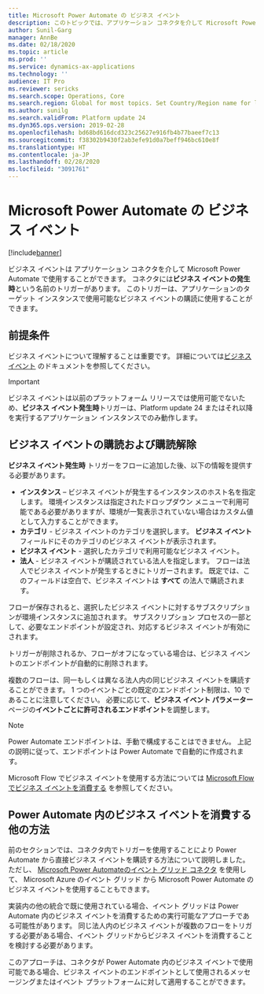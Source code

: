 ```yaml
---
title: Microsoft Power Automate の ビジネス イベント
description: このトピックでは、アプリケーション コネクタを介して Microsoft Power Automate で利用可能なビジネス イベントに関する情報を提供します。
author: Sunil-Garg
manager: AnnBe
ms.date: 02/18/2020
ms.topic: article
ms.prod: ''
ms.service: dynamics-ax-applications
ms.technology: ''
audience: IT Pro
ms.reviewer: sericks
ms.search.scope: Operations, Core
ms.search.region: Global for most topics. Set Country/Region name for localizations
ms.author: sunilg
ms.search.validFrom: Platform update 24
ms.dyn365.ops.version: 2019-02-28
ms.openlocfilehash: bd68bd616dcd323c25627e916fb4b77baeef7c13
ms.sourcegitcommit: f38302b9430f2ab3efe91d0a7beff946bc610e8f
ms.translationtype: HT
ms.contentlocale: ja-JP
ms.lasthandoff: 02/28/2020
ms.locfileid: "3091761"
---
```

# <a name="business-events-in-microsoft-power-automate"></a>Microsoft Power Automate の ビジネス イベント

[!include[banner](../includes/banner.md)]

ビジネス イベントは アプリケーション コネクタを介して Microsoft Power Automate で使用することができます。 コネクタには**ビジネス イベントの発生時**という名前のトリガーがあります。 このトリガーは、アプリケーションのターゲット インスタンスで使用可能なビジネス イベントの購読に使用することができます。

## <a name="prerequisite"></a>前提条件

ビジネス イベントについて理解することは重要です。 詳細については[ビジネス イベント](home-page.md) のドキュメントを参照してください。

> [!IMPORTANT]
> ビジネス イベントは以前のプラットフォーム リリースでは使用可能でないため、**ビジネス イベント発生時**トリガーは、Platform update 24 またはそれ以降を実行するアプリケーション インスタンスでのみ動作します。

## <a name="subscribing-to-business-events-and-unsubscribing-from-them"></a>ビジネス イベントの購読および購読解除

**ビジネス イベント発生時** トリガーをフローに追加した後、以下の情報を提供する必要があります。

- **インスタンス** – ビジネス イベントが発生するインスタンスのホスト名を指定します。 環境インスタンスは指定されたドロップダウン メニューで利用可能である必要がありますが、環境が一覧表示されていない場合はカスタム値として入力することができます。
- **カテゴリ** - ビジネス イベントのカテゴリを選択します。 **ビジネス イベント** フィールドにそのカテゴリのビジネス イベントが表示されます。
- **ビジネス イベント** - 選択したカテゴリで利用可能なビジネス イベント。
- **法人** - ビジネス イベントが購読されている法人を指定します。 フローは法人でビジネス イベントが発生するときにトリガーされます。 既定では、このフィールドは空白で、ビジネス イベントは **すべて** の法人で購読されます。

フローが保存されると、選択したビジネス イベントに対するサブスクリプションが環境インスタンスに追加されます。 サブスクリプション プロセスの一部として、必要なエンドポイントが設定され、対応するビジネス イベントが有効にされます。

トリガーが削除されるか、フローがオフになっている場合は、ビジネス イベントのエンドポイントが自動的に削除されます。

複数のフローは、同一もしくは異なる法人内の同じビジネス イベントを購読することができます。 1 つのイベントごとの既定のエンドポイント制限は、10 であることに注意してください。 必要に応じて、**ビジネス イベント パラメーター** ページの**イベントごとに許可されるエンドポイント**を調整します。

> [!NOTE]
> Power Automate エンドポイントは、手動で構成することはできません。 上記の説明に従って、エンドポイントは Power Automate で自動的に作成されます。

Microsoft Flow でビジネス イベントを使用する方法については [Microsoft Flow でビジネス イベントを消費する](https://docs.microsoft.com/dynamics365/unified-operations/dev-itpro/business-events/how-to/how-to-flow) を参照してください。 

## <a name="other-ways-to-consume-business-events-in-power-automate"></a>Power Automate 内のビジネス イベントを消費する他の方法

前のセクションでは、コネクタ内でトリガーを使用することにより Power Automate から直接ビジネス イベントを購読する方法について説明しました。 ただし、 [Microsoft Power Automateのイベント グリッド コネクタ](https://docs.microsoft.com/connectors/azureeventgrid/) を使用して、 Microsoft Azure のイベント グリッド から Microsoft Power Automate のビジネス イベントを使用することもできます。

実装内の他の統合で既に使用されている場合、イベント グリッドは Power Automate 内のビジネス イベントを消費するための実行可能なアプローチである可能性があります。 同じ法人内のビジネス イベントが複数のフローをトリガする必要がある場合、イベント グリッドからビジネス イベントを消費することを検討する必要があります。

このアプローチは、コネクタが Power Automate 内のビジネス イベントで使用可能である場合、ビジネス イベントのエンドポイントとして使用されるメッセージングまたはイベント プラットフォームに対して適用することができます。
